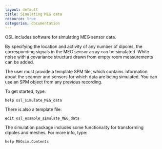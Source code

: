 ```yaml
---
layout: default
title: Simulating MEG data
resource: true
categories: documentation
---
```


OSL includes software for simulating MEG sensor data.

By specifying the location and activity of any number of dipoles, the corresponding signals in the MEG sensor array can be simulated. White noise with a covariance structure drawn from empty room measurements can be added. 

The user must provide a template SPM file, which contains information about the scanner and sensors for which data are being simulated. You can use an SPM object from any previous recording. 

To get started, type:

	help osl_simulate_MEG_data

There is also a template file:

	edit osl_example_simulate_MEG_data

The simulation package includes some functionality for transforming dipoles and meshes. For more info, type:

	help MEGsim.Contents
